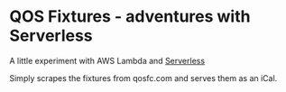 # QOS Fixtures - adventures with Serverless

A little experiment with AWS Lambda and [Serverless](https://serverless.com/)

Simply scrapes the fixtures from qosfc.com and serves them as an iCal.
